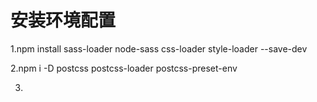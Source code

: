 # 安装环境配置

1.npm install sass-loader node-sass css-loader style-loader --save-dev

2.npm i -D postcss postcss-loader postcss-preset-env 

3.